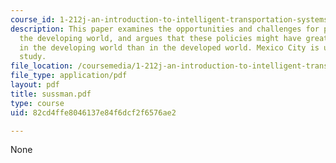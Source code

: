 ```yaml
---
course_id: 1-212j-an-introduction-to-intelligent-transportation-systems-spring-2005
description: This paper examines the opportunities and challenges for policies in
  the developing world, and argues that these policies might have greater benefits
  in the developing world than in the developed world. Mexico City is used as a case
  study.
file_location: /coursemedia/1-212j-an-introduction-to-intelligent-transportation-systems-spring-2005/82cd4ffe8046137e84f6dcf2f6576ae2_sussman.pdf
file_type: application/pdf
layout: pdf
title: sussman.pdf
type: course
uid: 82cd4ffe8046137e84f6dcf2f6576ae2

---
```

None